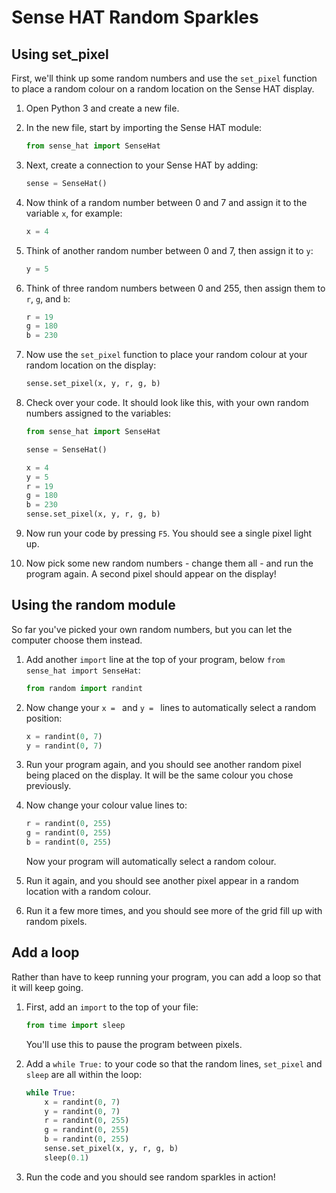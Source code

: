 # Sense HAT Random Sparkles

## Using set_pixel

First, we'll think up some random numbers and use the `set_pixel` function to place a random colour on a random location on the Sense HAT display.

1. Open Python 3 and create a new file.

1. In the new file, start by importing the Sense HAT module:

    ```python
    from sense_hat import SenseHat
    ```

1. Next, create a connection to your Sense HAT by adding:

    ```python
    sense = SenseHat()
    ```

1. Now think of a random number between 0 and 7 and assign it to the variable `x`, for example:

    ```python
    x = 4
    ```

1. Think of another random number between 0 and 7, then assign it to `y`:

    ```python
    y = 5
    ```

1. Think of three random numbers between 0 and 255, then assign them to `r`, `g`, and `b`:

    ```python
    r = 19
    g = 180
    b = 230
    ```

1. Now use the `set_pixel` function to place your random colour at your random location on the display:

    ```python
    sense.set_pixel(x, y, r, g, b)
    ```

1. Check over your code. It should look like this, with your own random numbers assigned to the variables:

    ```python
    from sense_hat import SenseHat

    sense = SenseHat()

    x = 4
    y = 5
    r = 19
    g = 180
    b = 230
    sense.set_pixel(x, y, r, g, b)
    ```

1. Now run your code by pressing `F5`. You should see a single pixel light up.

1. Now pick some new random numbers - change them all - and run the program again. A second pixel should appear on the display!

## Using the random module

So far you've picked your own random numbers, but you can let the computer choose them instead.

1. Add another `import` line at the top of your program, below `from sense_hat import SenseHat`:

    ```python
    from random import randint
    ```

1. Now change your `x = ` and `y = ` lines to automatically select a random position:

    ```python
    x = randint(0, 7)
    y = randint(0, 7)
    ```

1. Run your program again, and you should see another random pixel being placed on the display. It will be the same colour you chose previously.

1. Now change your colour value lines to:

    ```python
    r = randint(0, 255)
    g = randint(0, 255)
    b = randint(0, 255)
    ```

    Now your program will automatically select a random colour.

1. Run it again, and you should see another pixel appear in a random location with a random colour.

1. Run it a few more times, and you should see more of the grid fill up with random pixels.

## Add a loop

Rather than have to keep running your program, you can add a loop so that it will keep going.

1. First, add an `import` to the top of your file:

    ```python
    from time import sleep
    ```

    You'll use this to pause the program between pixels.

1. Add a `while True:` to your code so that the random lines, `set_pixel` and `sleep` are all within the loop:

    ```python
    while True:
        x = randint(0, 7)
        y = randint(0, 7)
        r = randint(0, 255)
        g = randint(0, 255)
        b = randint(0, 255)
        sense.set_pixel(x, y, r, g, b)
        sleep(0.1)
    ```

1. Run the code and you should see random sparkles in action!

